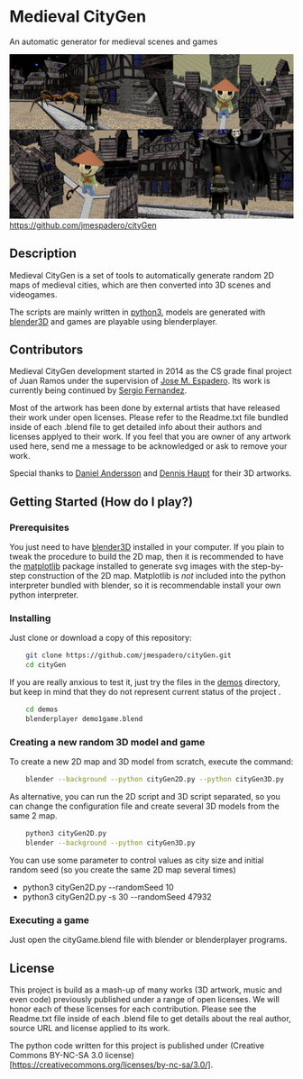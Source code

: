 
# Medieval CityGen
An automatic generator for medieval scenes and games

![](demos/cityGameDemo.jpg)
<https://github.com/jmespadero/cityGen>

## Description
Medieval CityGen is a set of tools to automatically generate random 2D 
maps of medieval cities, which are then converted into 3D scenes
and videogames.

The scripts are mainly written in [python3](https://www.python.org), 
models are generated with [blender3D](https://www.blender.org) and
games are playable using blenderplayer.

## Contributors
Medieval CityGen development started in 2014 as the CS grade final project of Juan Ramos
under the supervision of [Jose M. Espadero](https://github.com/jmespadero).
Its work is currently being continued by [Sergio Fernandez](https://github.com/sergiofv93).

Most of the artwork has been done by external artists that have released
their work under open licenses. Please refer to the Readme.txt file
bundled inside of each .blend file to get detailed info about their authors 
and licenses applyed to their work. If you feel that you are owner of any 
artwork used here, send me a message to be acknowledged or ask to remove your work.

Special thanks to [Daniel Andersson](http://www.blendswap.com/user/Daniel74)
and [Dennis Haupt](http://traevaine.com/) for their 3D artworks.

## Getting Started (How do I play?)

### Prerequisites
You just need to have [blender3D](https://www.blender.org) installed in your computer.
If you plain to tweak the procedure to build the 2D map, then it is recommended to have the
[matplotlib](https://matplotlib.org/) package installed to generate svg images with the step-by-step construction 
of the 2D map. Matplotlib is *not* included into the python interpreter bundled with 
blender, so it is recommendable install your own python interpreter.

### Installing
Just clone or download a copy of this repository:
``` sh
    git clone https://github.com/jmespadero/cityGen.git
    cd cityGen
```
If you are really anxious to test it, just try the files in the [demos](demos) directory, but 
keep in mind that they do not represent current status of the project .
``` sh
    cd demos
    blenderplayer demo1game.blend
```

### Creating a new random 3D model and game
To create a new 2D map and 3D model from scratch, execute the command:
``` sh
    blender --background --python cityGen2D.py --python cityGen3D.py
```

As alternative, you can run the 2D script and 3D script separated, so you can 
change the configuration file and create several 3D models from the same 2 map.
``` sh
    python3 cityGen2D.py 
    blender --background --python cityGen3D.py
```

You can use some parameter to control values as city size and initial random seed
(so you create the same 2D map several times)
* python3 cityGen2D.py  --randomSeed 10
* python3 cityGen2D.py -s 30 --randomSeed 47932

### Executing a game
Just open the cityGame.blend file with blender or blenderplayer programs.

## License
This project is build as a mash-up of many works (3D artwork, music and even code) previously 
published under a range of open licenses. We will honor each of these licenses for each 
contribution. Please see the Readme.txt file inside of each .blend file to get details about the 
real author, source URL and license applied to its work.

The python code written for this project is published under 
(Creative Commons BY-NC-SA 3.0 license)[https://creativecommons.org/licenses/by-nc-sa/3.0/].

